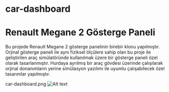 # car-dashboard
# Renault Megane 2 Gösterge Paneli
Bu projede Renault Megane 2 gösterge panelinin birebir klonu yapılmıştır. Orjinal gösterge paneli ile aynı fiziksel ölçülere sahip olan bu proje ile geliştirilen araç simülatöründe kullanılmak üzere bir gösterge paneli özel olarak tasarlanmıştır. Hurdaya ayrılmış bir araç gövdesi üzerinde çalışılarak orjinal donanımların yerine simülasyon yazılımı ile uyumlu çalışabilecek özel tasarımlar yapılmıştır.

car-dashboard.png
![Alt text](/relative/path/to/img.jpg?raw=true "Optional Title")
